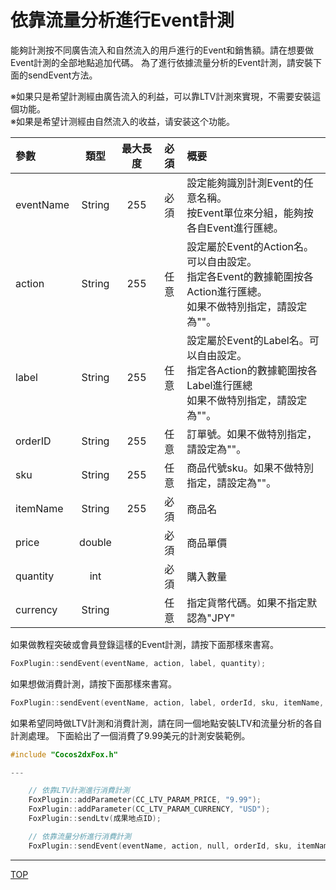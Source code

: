 # 依靠流量分析進行Event計測
能夠計測按不同廣告流入和自然流入的用戶進行的Event和銷售額。請在想要做Event計測的全部地點追加代碼。
為了進行依據流量分析的Event計測，請安裝下面的sendEvent方法。

※如果只是希望計測經由廣告流入的利益，可以靠LTV計測來實現，不需要安裝這個功能。<br>
※如果是希望计测經由自然流入的收益，请安装这个功能。

|參數|類型|最大長度|必須|概要|
|:---|:---:|:---:|:---:|:---|
|eventName|String|255|必須|設定能夠識別計測Event的任意名稱。<br>按Event單位來分組，能夠按各自Event進行匯總。|
|action|String|255|任意|設定屬於Event的Action名。可以自由設定。<br>指定各Event的數據範圍按各Action進行匯總。<br>如果不做特別指定，請設定為""。|
|label|String|255|任意|設定屬於Event的Label名。可以自由設定。<br>指定各Action的數據範圍按各Label進行匯總<br>如果不做特別指定，請設定為""。|
|orderID|String|255|任意|訂單號。如果不做特別指定，請設定為""。|
|sku|String|255|任意|商品代號sku。如果不做特別指定，請設定為""。|
|itemName|String|255|必須|商品名|
|price|double||必須|商品單價|
|quantity|int||必須|購入數量|
|currency|String||任意|指定貨幣代碼。如果不指定默認為"JPY"|

如果做教程突破或會員登錄這樣的Event計測，請按下面那樣來書寫。

```cpp
FoxPlugin::sendEvent(eventName, action, label, quantity);
```

如果想做消費計測，請按下面那樣來書寫。


```cpp
FoxPlugin::sendEvent(eventName, action, label, orderId, sku, itemName, price, quantity, currency);
```

如果希望同時做LTV計測和消費計測，請在同一個地點安裝LTV和流量分析的各自計測處理。
下面給出了一個消費了9.99美元的計測安裝範例。

```cpp
#include "Cocos2dxFox.h"

---

	// 依靠LTV計測進行消費計測
	FoxPlugin::addParameter(CC_LTV_PARAM_PRICE, "9.99");
	FoxPlugin::addParameter(CC_LTV_PARAM_CURRENCY, "USD");
	FoxPlugin::sendLtv(成果地点ID);

	// 依靠流量分析進行消費計測
	FoxPlugin::sendEvent(eventName, action, null, orderId, sku, itemName, 9.99, 1, "USD");
```

---
[TOP](/lang/zh-tw/README.md)
